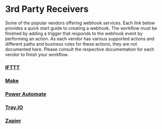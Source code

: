 # 3rd Party Receivers
Some of the popular vendors offering webhook services. Each link below provides a quick start guide to creating a webhook. The workflow must be finished by adding a trigger that responds to the webhook event by performing an action. As each vendor has various supported actions and different paths and business rules for these actions, they are not documented here. Please consult the respective documentation for each vendor to finish your workflow.


### [IFTTT](/IFTTT)


### [Make](/Make)


### [Power Automate](/PowerAutomate)


### [Tray.IO](/Tray.IO)


### [Zapier](/Zapier)
